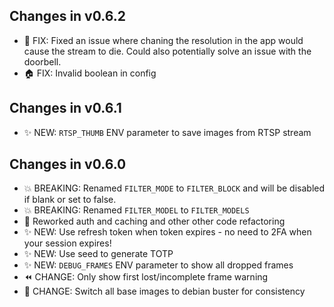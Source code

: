 ## Changes in v0.6.2

- 🔨 FIX: Fixed an issue where chaning the resolution in the app would cause the stream to die. Could also potentially solve an issue with the doorbell.
- 🏠 FIX: Invalid boolean in config

## Changes in v0.6.1

- ✨ NEW: `RTSP_THUMB` ENV parameter to save images from RTSP stream 

## Changes in v0.6.0

- 💥 BREAKING: Renamed `FILTER_MODE` to `FILTER_BLOCK` and will be disabled if blank or set to false.
- 💥 BREAKING: Renamed `FILTER_MODEL` to `FILTER_MODELS`
- 🔨 Reworked auth and caching and other other code refactoring
- ✨ NEW: Use refresh token when token expires - no need to 2FA when your session expires!
- ✨ NEW: Use seed to generate TOTP
- ✨ NEW: `DEBUG_FRAMES` ENV parameter to show all dropped frames
- ⏪ CHANGE: Only show first lost/incomplete frame warning
- 🐧 CHANGE: Switch all base images to debian buster for consistency